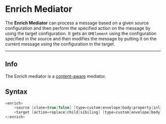 # Enrich Mediator

The **Enrich Mediator** can process a message based on a given source configuration and then perform the specified action on the message by using the target configuration. It gets an `OMElement` using the configuration specified in the source and then modifies the message by putting it on the current message using the configuration in the target.

---

## Info

The Enrich mediator is a [content-aware](https://apim.docs.wso2.com/en/latest/reference/mediators/about-mediators/#classification-of-mediators) mediator.

## Syntax

``` java
<enrich>
    <source [clone=true|false] [type=custom|envelope|body|property|inline] xpath | json-eval(JSON-Path)="" property="" />
    <target [action=replace|child|sibiling] [type=custom|envelope|body|property|inline|key] xpath | json-eval(JSON-Path)="" property="" />
</enrich>
```
